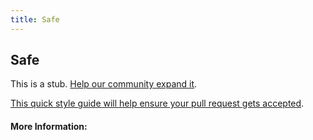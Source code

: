 ```yaml
---
title: Safe
---
```


## Safe

This is a stub. [Help our community expand it](https://github.com/freeCodeCamp/guide-articles/tree/master/articles/Agile/SAFe/index.md).

[This quick style guide will help ensure your pull request gets accepted](https://github.com/freeCodeCamp/guide-articles/blob/master/README.md).

<!-- The article goes here, in GitHub-flavored Markdown. Feel free to add YouTube videos, images, and CodePen/JSBin embeds  -->

#### More Information:
<!-- Please add any articles you think might be helpful to read before writing the article -->


